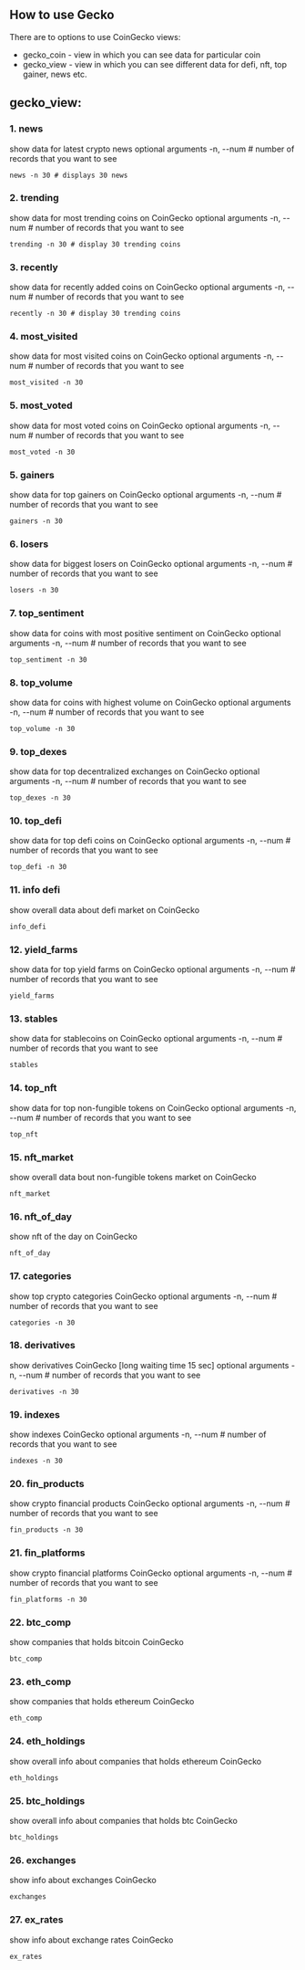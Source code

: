 ## How to use Gecko
There are to options to use CoinGecko views:
- gecko_coin - view in which you can see data for particular coin
- gecko_view - view in which you can see different data for defi, nft, top gainer, news etc.

## gecko_view:

### 1. news
show data for latest crypto news
optional arguments -n, --num # number of records that you want to see
```
news -n 30 # displays 30 news
```
### 2. trending
show data for most trending coins on CoinGecko
optional arguments -n, --num # number of records that you want to see
```
trending -n 30 # display 30 trending coins
```
### 3. recently
show data for recently added coins on CoinGecko
optional arguments -n, --num # number of records that you want to see
```
recently -n 30 # display 30 trending coins
```
### 4. most_visited
show data for most visited coins on CoinGecko
optional arguments -n, --num # number of records that you want to see
```
most_visited -n 30
```
### 5. most_voted
show data for most voted coins on CoinGecko
optional arguments -n, --num # number of records that you want to see
```
most_voted -n 30
```
### 5. gainers
show data for top gainers on CoinGecko
optional arguments -n, --num # number of records that you want to see
```
gainers -n 30
```
### 6. losers
show data for biggest losers on CoinGecko
optional arguments -n, --num # number of records that you want to see
```
losers -n 30
```
### 7. top_sentiment
show data for coins with most positive sentiment on CoinGecko
optional arguments -n, --num # number of records that you want to see
```
top_sentiment -n 30
```
### 8. top_volume
show data for coins with highest volume on CoinGecko
optional arguments -n, --num # number of records that you want to see
```
top_volume -n 30
```
### 9. top_dexes
show data for top decentralized exchanges on CoinGecko
optional arguments -n, --num # number of records that you want to see
```
top_dexes -n 30
```
### 10. top_defi
show data for top defi coins on CoinGecko
optional arguments -n, --num # number of records that you want to see
```
top_defi -n 30
```
### 11. info defi
show overall data about defi market on CoinGecko
```
info_defi
```
### 12. yield_farms
show data for top yield farms  on CoinGecko
optional arguments -n, --num # number of records that you want to see
```
yield_farms
```
### 13. stables
show data for stablecoins on CoinGecko
optional arguments -n, --num # number of records that you want to see
```
stables
```
### 14. top_nft
show data for top non-fungible tokens on CoinGecko
optional arguments -n, --num # number of records that you want to see
```
top_nft
```
### 15. nft_market
show overall data bout non-fungible tokens market on CoinGecko
```
nft_market
```
### 16. nft_of_day
show nft of the day on CoinGecko
```
nft_of_day
```
### 17. categories
show top crypto categories  CoinGecko
optional arguments -n, --num # number of records that you want to see
```
categories -n 30
```
### 18. derivatives
show derivatives  CoinGecko [long waiting time 15 sec]
optional arguments -n, --num # number of records that you want to see
```
derivatives -n 30
```
### 19. indexes
show indexes CoinGecko
optional arguments -n, --num # number of records that you want to see
```
indexes -n 30
```
### 20. fin_products
show crypto financial products CoinGecko
optional arguments -n, --num # number of records that you want to see
```
fin_products -n 30
```
### 21. fin_platforms
show crypto financial platforms CoinGecko
optional arguments -n, --num # number of records that you want to see
```
fin_platforms -n 30
```
### 22. btc_comp
show companies that holds bitcoin CoinGecko
```
btc_comp
```
### 23. eth_comp
show companies that holds ethereum CoinGecko
```
eth_comp
```
### 24. eth_holdings
show overall info about companies that holds ethereum CoinGecko
```
eth_holdings
```
### 25. btc_holdings
show overall info about companies that holds btc CoinGecko
```
btc_holdings
```
### 26. exchanges
show info about exchanges CoinGecko
```
exchanges
```
### 27. ex_rates
show info about exchange rates CoinGecko
```
ex_rates
```